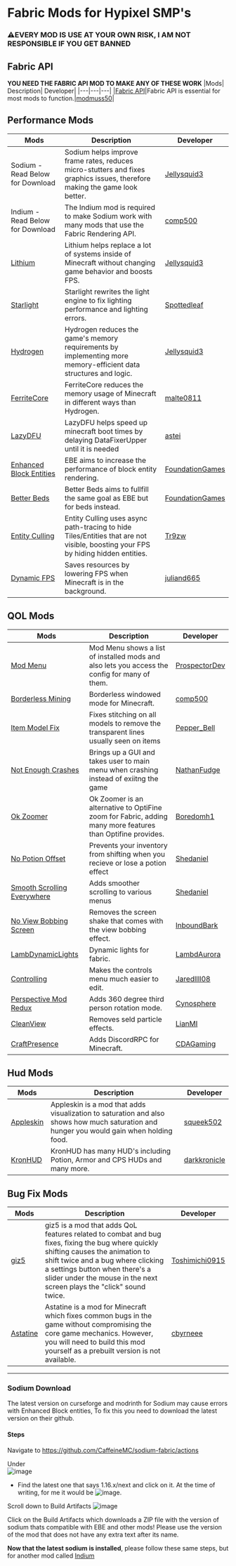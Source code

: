 # Fabric Mods for Hypixel SMP's
### ⚠️**EVERY MOD IS USE AT YOUR OWN RISK, I AM NOT RESPONSIBLE IF YOU GET BANNED**
## Fabric API
**YOU NEED THE FABRIC API MOD TO MAKE ANY OF THESE WORK**
|Mods| Description| Developer|
|---|---|---|
|[Fabric API](https://www.curseforge.com/minecraft/mc-mods/fabric-api)|Fabric API is essential for most mods to function.|[modmuss50](https://www.curseforge.com/members/modmuss50/)|
## Performance Mods
| Mods     | Description | Developer|
| ----------- | ----------- |---|
|Sodium - Read Below for Download|Sodium helps improve frame rates, reduces micro-stutters and fixes graphics issues, therefore making the game look better.|[Jellysquid3](https://modrinth.com/user/TEZXhE2U)|
|Indium - Read Below for Download|The Indium mod is required to make Sodium work with many mods that use the Fabric Rendering API.|[comp500](https://github.com/comp500)|
|[Lithium](https://www.curseforge.com/minecraft/mc-mods/lithium)|Lithium helps replace a lot of systems inside of Minecraft without changing game behavior and boosts FPS.|[Jellysquid3](https://modrinth.com/user/TEZXhE2U)|
|[Starlight](https://github.com/Spottedleaf/Starlight/releases)|Starlight rewrites the light engine to fix lighting performance and lighting errors.|[Spottedleaf](https://github.com/Spottedleaf)|
|[Hydrogen](https://modrinth.com/mod/hydrogen)|Hydrogen reduces the game's memory requirements by implementing more memory-efficient data structures and logic.|[Jellysquid3](https://modrinth.com/user/TEZXhE2U)|
|[FerriteCore](https://modrinth.com/mod/ferrite-core)|FerriteCore reduces the memory usage of Minecraft in different ways than Hydrogen.|[malte0811](https://modrinth.com/user/cXzLZ8YY)|
|[LazyDFU](https://modrinth.com/mod/lazydfu)|LazyDFU helps speed up minecraft boot times by delaying DataFixerUpper until it is needed|[astei](https://modrinth.com/user/y0WF9UR5)|
|[Enhanced Block Entities](https://modrinth.com/mod/ebe)|EBE aims to increase the performance of block entity rendering.|[FoundationGames](https://modrinth.com/user/WH9NfS5R)|
|[Better Beds](https://www.modrinth.com/mod/better-beds)|Better Beds aims to fullfill the same goal as EBE but for beds instead.|[FoundationGames](https://www.modrinth.com/user/6YsSV9eP)|
|[Entity Culling](https://www.curseforge.com/minecraft/mc-mods/entityculling)|Entity Culling uses async path-tracing to hide Tiles/Entities that are not visible, boosting your FPS by hiding hidden entities.|[Tr9zw](https://www.curseforge.com/members/tr9zw/projects)|
|[Dynamic FPS](https://modrinth.com/mod/dynamic-fps/)|Saves resources by lowering FPS when Minecraft is in the background.|[juliand665](https://modrinth.com/user/HLI9Dbyv)|
## QOL Mods
| Mods     | Description | Developer|
| ----------- | ----------- |---|
|[Mod Menu](https://modrinth.com/mod/modmenu)|Mod Menu shows a list of installed mods and also lets you access the config for many of them.|[ProspectorDev](https://modrinth.com/user/Dc7EYhxG)|
|[Borderless Mining](https://www.curseforge.com/minecraft/mc-mods/borderless-mining)|Borderless windowed mode for Minecraft.|[comp500](https://www.curseforge.com/members/comp500/projects)|
|[Item Model Fix](https://www.curseforge.com/minecraft/mc-mods/item-model-fix)|Fixes stitching on all models to remove the transparent lines usually seen on items|[Pepper_Bell](https://www.curseforge.com/members/pepper_bell/projects)|
|[Not Enough Crashes](https://www.curseforge.com/minecraft/mc-mods/not-enough-crashes)|Brings up a GUI and takes user to main menu when crashing instead of exiitng the game|[NathanFudge](https://www.curseforge.com/members/natanfudge/projects)|
|[Ok Zoomer](https://modrinth.com/mod/ok-zoomer)|Ok Zoomer is an alternative to OptiFine zoom for Fabric, adding many more features than Optifine provides.|[Boredomh1](https://modrinth.com/user/277qw1N1)|
|[No Potion Offset](https://www.curseforge.com/minecraft/mc-mods/no-potion-offset/)|Prevents your inventory from shifting when you recieve or lose a potion effect|[Shedaniel](https://www.curseforge.com/members/shedaniel/projects)|
|[Smooth Scrolling Everywhere](https://www.curseforge.com/minecraft/mc-mods/smooth-scrolling-everywhere-fabric)|Adds smoother scrolling to various menus|[Shedaniel](https://www.curseforge.com/members/shedaniel/projects)|
|[No View Bobbing Screen](https://modrinth.com/mod/viewbobbingmod)|Removes the screen shake that comes with the view bobbing effect.|[InboundBark](https://modrinth.com/user/gykYW6ML)|
|[LambDynamicLights](https://modrinth.com/mod/lambdynamiclights)|Dynamic lights for fabric.|[LambdAurora](https://modrinth.com/user/rRnTb0fG)|
|[Controlling](https://www.curseforge.com/minecraft/mc-mods/controlling-for-fabric)|Makes the controls menu much easier to edit.|[Jaredllll08](https://www.curseforge.com/members/jaredlll08/projects)
|[Perspective Mod Redux](https://www.curseforge.com/minecraft/mc-mods/perspective-mod-redux)|Adds 360 degree third person rotation mode.|[Cynosphere](https://www.curseforge.com/members/cynosphere/projects)|
|[CleanView](https://www.curseforge.com/minecraft/mc-mods/cleanview-fabric)|Removes seld particle effects.|[LianMI](https://www.curseforge.com/members/lainmi/projects)|
|[CraftPresence](https://www.curseforge.com/minecraft/mc-mods/craftpresence)|Adds DiscordRPC for Minecraft.|[CDAGaming](https://www.curseforge.com/members/cdagaming_/projects)
## Hud Mods
|Mods| Description| Developer|
| ---| --- | --- |
|[Appleskin](https://www.curseforge.com/minecraft/mc-mods/appleskin/)| Appleskin is a mod that adds visualization to saturation and also shows how much saturation and hunger you would gain when holding food.|[squeek502](https://www.curseforge.com/members/squeek502)
|[KronHUD](https://www.curseforge.com/minecraft/mc-mods/kronhud)|KronHUD has many HUD's including Potion, Armor and CPS HUDs and many more.|[darkkronicle](https://www.curseforge.com/members/darkkronicle)
## Bug Fix Mods
|Mods| Description| Developer|
| ---| --- | --- |
|[giz5](https://github.com/Toshimichi0915/giz5)| giz5 is a mod that adds QoL features related to combat and bug fixes, fixing the bug where quickly shifting causes the animation to shift twice and a bug where clicking a settings button when there's a slider under the mouse in the next screen plays the "click" sound twice.|[Toshimichi0915](https://github.com/Toshimichi0915)
|[Astatine](https://github.com/cbyrneee/Astatine)| Astatine is a mod for Minecraft which fixes common bugs in the game without compromising the core game mechanics. However, you will need to build this mod yourself as a prebuilt version is not available. |[cbyrneee](https://github.com/cbyrneee)
---
### Sodium Download
The latest version on curseforge and modrinth for Sodium may cause errors with Enhanced Block entities, To fix this you need to download the latest version on their github.
#### **Steps**
Navigate to https://github.com/CaffeineMC/sodium-fabric/actions

Under  
![image](https://user-images.githubusercontent.com/75387946/118344071-fece8f00-b4f1-11eb-9836-27bce88ecc48.png)
- Find the latest one that says 1.16.x/next and click on it. At the time of writing, for me it would be  ![image](https://user-images.githubusercontent.com/75387946/118344080-13ab2280-b4f2-11eb-9aba-8a462ebe7f07.png).

Scroll down to Build Artifacts
![image](https://user-images.githubusercontent.com/75387946/118344082-1c9bf400-b4f2-11eb-93af-83e48be7663b.png)


Click on the Build Artifacts which downloads a ZIP file with the version of sodium thats compatible with EBE and other mods! Please use the version of the mod that does not have any extra text after its name.

**Now that the latest sodium is installed**, please follow these same steps, but for another mod called [Indium](https://github.com/comp500/Indium/actions)
